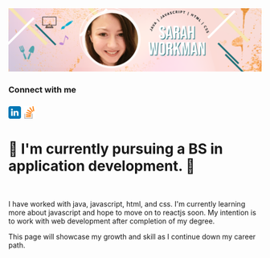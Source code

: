 

<!--
**Sarah-Workman/Sarah-Workman** is a ✨ _special_ ✨ repository because its `README.md` (this file) appears on your GitHub profile.

Here are some ideas to get you started:

- 🔭 I’m currently working on ...
- 🌱 I’m currently learning ...
- 👯 I’m looking to collaborate on ...
- 🤔 I’m looking for help with ...
- 💬 Ask me about ...
- 📫 How to reach me: ...
- 😄 Pronouns: ...
- ⚡ Fun fact: ...
-->
<div id="header" align="center">
<img src="headerImage.png" >


</div>
<div id="body" align="left">
<h3> Connect with me <h3>
<span><a href="www.linkedin.com/in/sarah-workman-239588184"><img src="linkedin.svg" width="5%" height="5%"></a></span>
  <span><a href="https://stackoverflow.com/users/14133733/sarah-workman"><img src="stackoverflow.png" width="5%" height="5%" ></a></span> 


<H1> 🌱 I'm currently pursuing a BS in application development. 🌱 </h1>
<br>
<p> I have worked with java, javascript, html, and css. I'm currently learning more about javascript and hope to move on to reactjs soon. My intention is to work with web development after completion of my degree. </p>
  
 <p> This page will showcase my growth and skill as I continue down my career path.</p>
</div>
